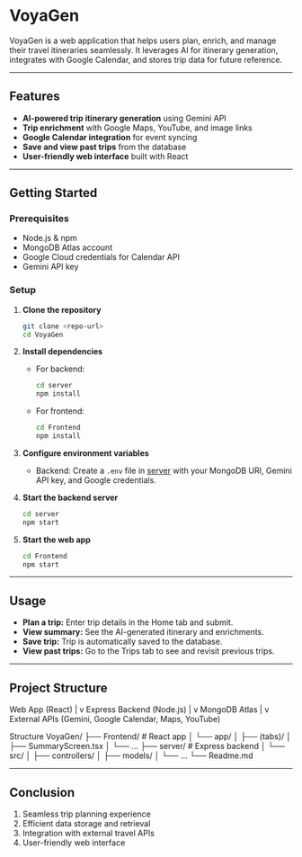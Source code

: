 # VoyaGen

VoyaGen is a web application that helps users plan, enrich, and manage their travel itineraries seamlessly. It leverages AI for itinerary generation, integrates with Google Calendar, and stores trip data for future reference.

---

## Features

- **AI-powered trip itinerary generation** using Gemini API
- **Trip enrichment** with Google Maps, YouTube, and image links
- **Google Calendar integration** for event syncing
- **Save and view past trips** from the database
- **User-friendly web interface** built with React

---

## Getting Started

### Prerequisites

- Node.js & npm
- MongoDB Atlas account
- Google Cloud credentials for Calendar API
- Gemini API key

### Setup

1. **Clone the repository**
    ```sh
    git clone <repo-url>
    cd VoyaGen
    ```

2. **Install dependencies**
    - For backend:
      ```sh
      cd server
      npm install
      ```
    - For frontend:
      ```sh
      cd Frontend
      npm install
      ```

3. **Configure environment variables**
    - Backend: Create a `.env` file in [server](http://_vscodecontentref_/0) with your MongoDB URI, Gemini API key, and Google credentials.

4. **Start the backend server**
    ```sh
    cd server
    npm start
    ```

5. **Start the web app**
    ```sh
    cd Frontend
    npm start
    ```

---

## Usage

- **Plan a trip:** Enter trip details in the Home tab and submit.
- **View summary:** See the AI-generated itinerary and enrichments.
- **Save trip:** Trip is automatically saved to the database.
- **View past trips:** Go to the Trips tab to see and revisit previous trips.

---

## Project Structure

Web App (React) | v Express Backend (Node.js) | v MongoDB Atlas | v External APIs (Gemini, Google Calendar, Maps, YouTube)

Structure
VoyaGen/ 
├── Frontend/ # React app 
│ └── app/ 
│ ├── (tabs)/ 
│ ├── SummaryScreen.tsx 
│ └── ... 
├── server/ # Express backend 
│ └── src/ 
│ ├── controllers/ 
│ ├── models/ 
│ └── ... 
└── Readme.md

---

## Conclusion

1. Seamless trip planning experience  
2. Efficient data storage and retrieval  
3. Integration with external travel APIs  
4. User-friendly web interface  

